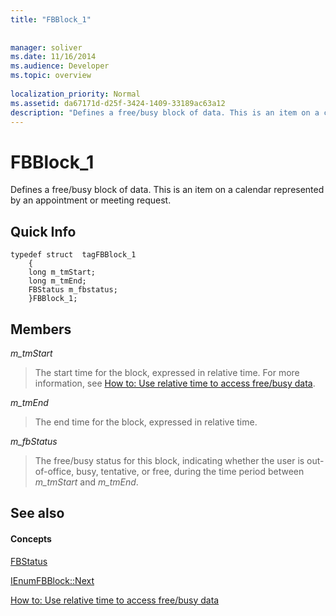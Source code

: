 ```yaml
---
title: "FBBlock_1"
 
 
manager: soliver
ms.date: 11/16/2014
ms.audience: Developer
ms.topic: overview
 
localization_priority: Normal
ms.assetid: da67171d-d25f-3424-1409-33189ac63a12
description: "Defines a free/busy block of data. This is an item on a calendar represented by an appointment or meeting request."
---
```


# FBBlock_1

Defines a free/busy block of data. This is an item on a calendar represented by an appointment or meeting request.
  
## Quick Info

```
typedef struct  tagFBBlock_1 
    { 
    long m_tmStart; 
    long m_tmEnd; 
    FBStatus m_fbstatus; 
    }FBBlock_1; 

```

## Members

 _m_tmStart_
  
> The start time for the block, expressed in relative time. For more information, see [How to: Use relative time to access free/busy data](how-to-use-relative-time-to-access-free-busy-data.md).
    
 _m_tmEnd_
  
> The end time for the block, expressed in relative time.
    
 _m_fbStatus_
  
> The free/busy status for this block, indicating whether the user is out-of-office, busy, tentative, or free, during the time period between  _m_tmStart_ and  _m_tmEnd_.
    
## See also

#### Concepts

[FBStatus](fbstatus.md)
  
[IEnumFBBlock::Next](ienumfbblock-next.md)
  
[How to: Use relative time to access free/busy data](how-to-use-relative-time-to-access-free-busy-data.md)

